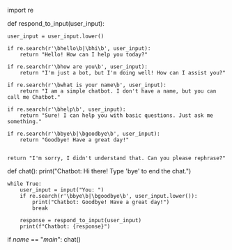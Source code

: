 import re

def respond_to_input(user_input):
    
    user_input = user_input.lower()
    
    if re.search(r'\bhello\b|\bhi\b', user_input):
        return "Hello! How can I help you today?"
    
    if re.search(r'\bhow are you\b', user_input):
        return "I'm just a bot, but I'm doing well! How can I assist you?"
    
    if re.search(r'\bwhat is your name\b', user_input):
        return "I am a simple chatbot. I don't have a name, but you can call me Chatbot."
    
    if re.search(r'\bhelp\b', user_input):
        return "Sure! I can help you with basic questions. Just ask me something."
    
    if re.search(r'\bbye\b|\bgoodbye\b', user_input):
        return "Goodbye! Have a great day!"
    
    
    return "I'm sorry, I didn't understand that. Can you please rephrase?"

def chat():
    print("Chatbot: Hi there! Type 'bye' to end the chat.")
    
    while True:
        user_input = input("You: ")
        if re.search(r'\bbye\b|\bgoodbye\b', user_input.lower()):
            print("Chatbot: Goodbye! Have a great day!")
            break
        
        response = respond_to_input(user_input)
        print(f"Chatbot: {response}")

if _name_ == "_main_":
    chat()
